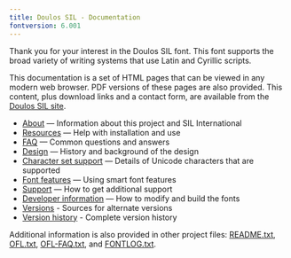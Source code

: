 ```yaml
---
title: Doulos SIL - Documentation
fontversion: 6.001
---
```


Thank you for your interest in the Doulos SIL font. This font supports the broad variety of writing systems that use Latin and Cyrillic scripts.

This documentation is a set of HTML pages that can be viewed in any modern web browser. PDF versions of these pages are also provided. This content, plus download links and a contact form, are available from the [Doulos SIL site](https://software.sil.org/doulos/).

- [About](about.md) — Information about this project and SIL International
- [Resources](resources.md) — Help with installation and use
- [FAQ](faq.md) — Common questions and answers
- [Design](design.md) — History and background of the design
- [Character set support](charset.md) — Details of Unicode characters that are supported
- [Font features](features.md) — Using smart font features
- [Support](support.md) — How to get additional support
- [Developer information](developer.md) — How to modify and build the fonts
- [Versions](versions.md) - Sources for alternate versions
- [Version history](history.md) - Complete version history

Additional information is also provided in other project files: [README.txt](../README.txt), [OFL.txt](../OFL.txt), [OFL-FAQ.txt](../OFL-FAQ.txt), and [FONTLOG.txt](../FONTLOG.txt).

